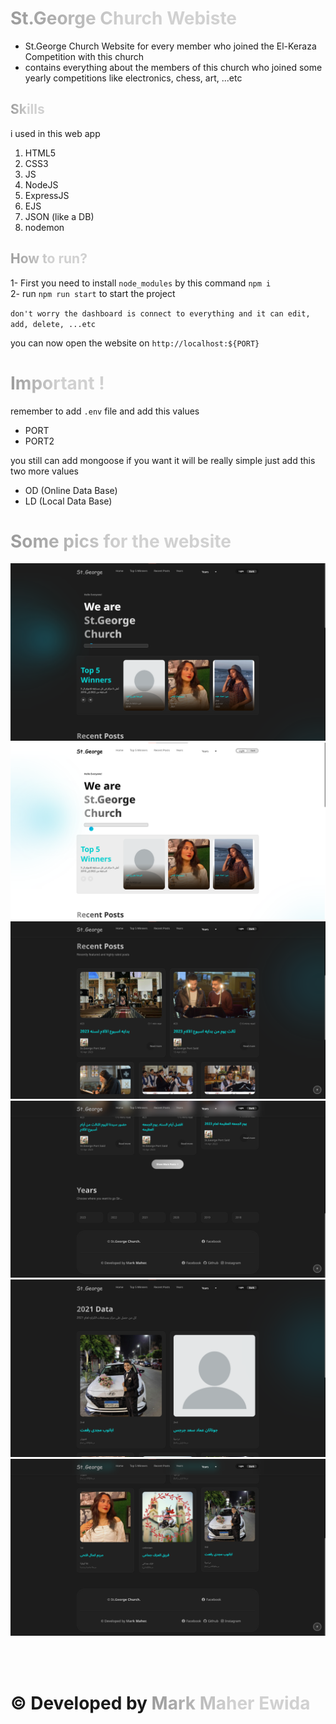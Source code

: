 # <span style="  display: inline-block; background-image: linear-gradient(90deg, #9a9a9a, #d1d1d1 51%);display: inline-block; -webkit-text-fill-color: transparent; -webkit-background-clip: text; background-clip: text;">St.George Church Webiste</span>

- St.George Church Website for every member who joined the El-Keraza Competition with this church
- contains everything about the members of this church who joined some yearly competitions like electronics, chess, art, ...etc

## <span style="  display: inline-block; background-image: linear-gradient(90deg, #9a9a9a, #d1d1d1 51%);display: inline-block; -webkit-text-fill-color: transparent; -webkit-background-clip: text; background-clip: text; ">Skills</span>

i used in this web app

<ul>
<li style="list-style: number;">
    HTML5
</li>
<li style="list-style: number;">
    CSS3
</li>
<li style="list-style: number;">
    JS
</li>
<li style="list-style: number;">
    NodeJS
</li>
<li style="list-style: number;">
    ExpressJS
</li>
<li style="list-style: number;">
    EJS
</li>
<li style="list-style: number;">
    JSON (like a DB)
</li>
<li style="list-style: number;">
    nodemon
</li>
</ul>

## <span style="  display: inline-block; background-image: linear-gradient(90deg, #9a9a9a, #d1d1d1 51%);display: inline-block; -webkit-text-fill-color: transparent; -webkit-background-clip: text; background-clip: text; ">How to run? </span>

1- First you need to install `node_modules` by this command `npm i ` <br>
2- run `npm run start` to start the project <br>


`don't worry the dashboard is connect to everything and it can edit, add, delete, ...etc`

you can now open the website on `http://localhost:${PORT}` 

# <span style="  display: inline-block; background-image: linear-gradient(90deg, #9a9a9a, #d1d1d1 51%);display: inline-block; -webkit-text-fill-color: transparent; -webkit-background-clip: text; background-clip: text;">Important ! </span>

remember to add `.env` file and add this values

- PORT
- PORT2

you still can add mongoose if you want it will be really simple just add this two more values

- OD (Online Data Base)
- LD (Local Data Base)

# <span style="  display: inline-block; background-image: linear-gradient(90deg, #9a9a9a, #d1d1d1 51%);display: inline-block; -webkit-text-fill-color: transparent; -webkit-background-clip: text; background-clip: text; ">Some pics for the website</span>

<img src="./public/images/website-img1.png" alt="website image">
<img src="./public/images/website-img4.png" alt="website image">
<img src="./public/images/website-img2.png" alt="website image">
<img src="./public/images/website-img3.png" alt="website image">
<img src="./public/images/website-img5.png" alt="website image">
<img src="./public/images/website-img6.png" alt="website image">

<br><br>

# &copy; Developed by <span style="  display: inline-block; background-image: linear-gradient(90deg, #9a9a9a, #d1d1d1 51%);display: inline-block; -webkit-text-fill-color: transparent; -webkit-background-clip: text; background-clip: text; font-weight: 700;">Mark Maher Ewida</span>
